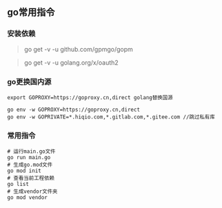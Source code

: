 ## go常用指令

### 安装依赖
> go get -v -u github.com/gpmgo/gopm

> go get -v -u golang.org/x/oauth2
### go更换国内源
```
export GOPROXY=https://goproxy.cn,direct golang替换国源

go env -w GOPROXY=https://goproxy.cn,direct
go env -w GOPRIVATE=*.hiqio.com,*.gitlab.com,*.gitee.com //跳过私有库
```
### 常用指令
```
# 运行main.go文件
go run main.go
# 生成go.mod文件
go mod init
# 查看当前工程依赖
go list
# 生成vendor文件夹
go mod vendor

```
